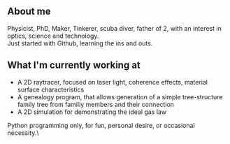 ## About me

Physicist, PhD, Maker, Tinkerer, scuba diver, father of 2, with an interest in optics, science and technology.\
Just started with Github, learning the ins and outs.

## What I'm currently working at
- A 2D raytracer, focused on laser light, coherence effects, material surface characteristics
- A genealogy program, that allows generation of a simple tree-structure family tree from familiy members and their connection
- A 2D simulation for demonstrating the ideal gas law

Python programming only, for fun, personal desire, or occasional necessity.\

<!--
**stelejaci/stelejaci** is a ✨ _special_ ✨ repository because its `README.md` (this file) appears on your GitHub profile.

Here are some ideas to get you started:

- 🔭 I’m currently working on ...
- 🌱 I’m currently learning ...
- 👯 I’m looking to collaborate on ...
- 🤔 I’m looking for help with ...
- 💬 Ask me about ...
- 📫 How to reach me: ...
- 😄 Pronouns: ...
- ⚡ Fun fact: ...
-->
